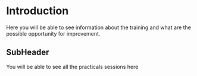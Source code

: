 # Introduction
Here you will be able to see information about the training and what are the possible opportunity for improvement.
## SubHeader
You will be able to see all the practicals sessions here